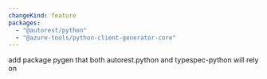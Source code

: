 ```yaml
---
changeKind: feature
packages:
  - "@autorest/python"
  - "@azure-tools/python-client-generator-core"
---
```


add package pygen that both autorest.python and typespec-python will rely on
